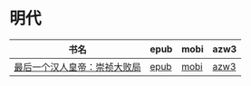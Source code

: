 # 明代

| 书名 | epub | mobi | azw3 |
| --- | --- | --- | --- |
| [最后一个汉人皇帝：崇祯大败局](http://ct.dalanmei.com/f/31084289-571788114-02c82f) | [epub](http://ct.dalanmei.com/f/31084289-571788114-02c82f) | [mobi](http://ct.dalanmei.com/f/31084289-571455949-a84b40) | [azw3](http://ct.dalanmei.com/f/31084289-571889888-f4fa07) |
